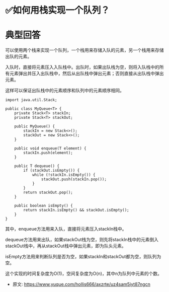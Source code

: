 # ✅如何用栈实现一个队列？
<!--page header-->

<a name="y9RDq"></a>
# 典型回答

可以使用两个栈来实现一个队列，一个栈用来存储入队的元素，另一个栈用来存储出队的元素。

入队时，直接将元素压入入队栈中。出队时，如果出队栈为空，则将入队栈中的所有元素弹出并压入出队栈中，然后从出队栈中弹出元素；否则直接从出队栈中弹出元素。

这样可以保证出队栈中的元素顺序和队列中的元素顺序相同。

```
import java.util.Stack;

public class MyQueue<T> {
    private Stack<T> stackIn;
    private Stack<T> stackOut;

    public MyQueue() {
        stackIn = new Stack<>();
        stackOut = new Stack<>();
    }

    public void enqueue(T element) {
        stackIn.push(element);
    }

    public T dequeue() {
        if (stackOut.isEmpty()) {
            while (!stackIn.isEmpty()) {
                stackOut.push(stackIn.pop());
            }
        }
        return stackOut.pop();
    }

    public boolean isEmpty() {
        return stackIn.isEmpty() && stackOut.isEmpty();
    }
}

```

其中，enqueue方法用来入队，直接将元素压入stackIn栈中。

dequeue方法用来出队，如果stackOut栈为空，则先将stackIn栈中的元素倒入stackOut栈中，再从stackOut栈中弹出元素，即为队头元素。

isEmpty方法用来判断队列是否为空，如果stackIn和stackOut都为空，则队列为空。

这个实现的时间复杂度为O(1)，空间复杂度为O(n)，其中n为队列中元素的个数。


<!--page footer-->
- 原文: <https://www.yuque.com/hollis666/axzrte/uz4sam5iyt87ngcn>
